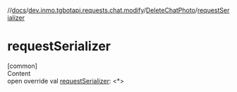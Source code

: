 //[docs](../../../index.md)/[dev.inmo.tgbotapi.requests.chat.modify](../index.md)/[DeleteChatPhoto](index.md)/[requestSerializer](request-serializer.md)



# requestSerializer  
[common]  
Content  
open override val [requestSerializer](request-serializer.md): <*>  




